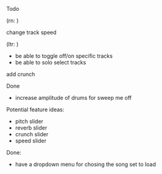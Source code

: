 Todo

(rn: )

change track speed



(ltr: )

- be able to toggle off/on specific tracks
- be able to solo select tracks

add crunch

Done

- increase amplitude of drums for sweep me off 

Potential feature ideas:



- pitch slider
- reverb slider
- crunch slider
- speed slider


Done:

- have a dropdown menu for chosing the song set to load